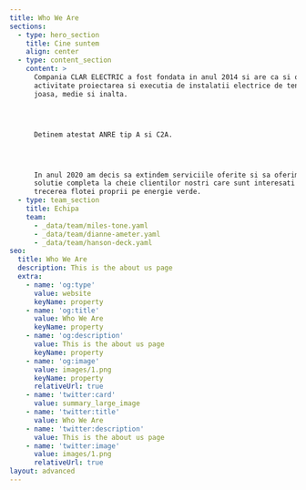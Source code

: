 ```yaml
---
title: Who We Are
sections:
  - type: hero_section
    title: Cine suntem
    align: center
  - type: content_section
    content: >
      Compania CLAR ELECTRIC a fost fondata in anul 2014 si are ca si obiect de
      activitate proiectarea si executia de instalatii electrice de tensiune
      joasa, medie si inalta.




      Detinem atestat ANRE tip A si C2A.




      In anul 2020 am decis sa extindem serviciile oferite si sa oferim o
      solutie completa la cheie clientilor nostri care sunt interesati de
      trecerea flotei proprii pe energie verde.
  - type: team_section
    title: Echipa
    team:
      - _data/team/miles-tone.yaml
      - _data/team/dianne-ameter.yaml
      - _data/team/hanson-deck.yaml
seo:
  title: Who We Are
  description: This is the about us page
  extra:
    - name: 'og:type'
      value: website
      keyName: property
    - name: 'og:title'
      value: Who We Are
      keyName: property
    - name: 'og:description'
      value: This is the about us page
      keyName: property
    - name: 'og:image'
      value: images/1.png
      keyName: property
      relativeUrl: true
    - name: 'twitter:card'
      value: summary_large_image
    - name: 'twitter:title'
      value: Who We Are
    - name: 'twitter:description'
      value: This is the about us page
    - name: 'twitter:image'
      value: images/1.png
      relativeUrl: true
layout: advanced
---
```

